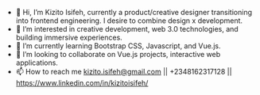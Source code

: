 - 👋 Hi, I’m Kizito Isifeh, currently a product/creative designer transitioning into frontend engineering. I desire to combine design x development.
- 👀 I’m interested in creative development, web 3.0 technologies, and building immersive experiences.
- 🌱 I’m currently learning Bootstrap CSS, Javascript, and Vue.js.
- 💞️ I’m looking to collaborate on Vue.js projects, interactive web applications.
- 📫 How to reach me kizito.isifeh@gmail.com || +2348162317128 || https://www.linkedin.com/in/kizitoisifeh/

<!---
Kizito-Isifeh/Kizito-Isifeh is a ✨ special ✨ repository because its `README.md` (this file) appears on your GitHub profile.
You can click the Preview link to take a look at your changes.
--->
